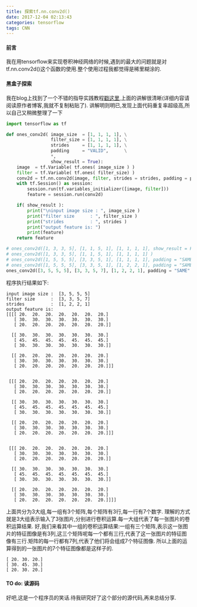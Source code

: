 ```yaml
---
title: 探索tf.nn.conv2d()
date: 2017-12-04 02:13:43
categories: tensorflow
tags: CNN
---
```

#### 前言
我在用tensorflow来实现卷积神经网络的时候,遇到的最大的问题就是对tf.nn.conv2d()这个函数的使用.整个使用过程我都觉得是稀里糊涂的.
#### 黑盒子探索
我在blog上找到了一个不错的指导实践教程[戳这里](http://www.cnblogs.com/welhzh/p/6607581.html),上面的讲解很清晰(详细内容请阅读原作者博客,我就不复制粘贴了).
讲解明则明已,发现上面代码重复率超级高,所以自己又稍微整理了一下
``` python
import tensorflow as tf

def ones_conv2d( image_size  = [1, 1, 1, 1], \
                 filter_size = [1, 1, 1, 1], \
                 strides     = [1, 1, 1, 1], \
                 padding     = "VALID",      \
                 *,
                 show_result = True):
    image  = tf.Variable( tf.ones( image_size ) )
    filter = tf.Variable( tf.ones( filter_size) )
    conv2d = tf.nn.conv2d(image, filter, strides = strides, padding = padding)
    with tf.Session() as session:
        session.run(tf.variables_initializer([image, filter]))
        feature = session.run(conv2d)

    if( show_result ):
        print("\ninput image size : ", image_size )
        print("filter size      : ", filter_size )
        print("strides          : ", strides )
        print("output feature is: ")
        print(feature)
    return feature

# ones_conv2d([1, 3, 3, 5], [1, 1, 5, 1], [1, 1, 1, 1], show_result = False)
# ones_conv2d([1, 3, 3, 5], [1, 1, 5, 1], [1, 1, 1, 1] )
# ones_conv2d([1, 5, 5, 5], [3, 3, 5, 1], [1, 1, 1, 1], padding = "SAME" )
# ones_conv2d([1, 5, 5, 5], [3, 3, 5, 1], [1, 2, 2, 1], padding = "SAME" )
ones_conv2d([3, 5, 5, 5], [3, 3, 5, 7], [1, 2, 2, 1], padding = "SAME" )

```
程序执行结果如下:
```
input image size :  [3, 5, 5, 5]
filter size      :  [3, 3, 5, 7]
strides          :  [1, 2, 2, 1]
output feature is:
[[[[ 20.  20.  20.  20.  20.  20.  20.]
   [ 30.  30.  30.  30.  30.  30.  30.]
   [ 20.  20.  20.  20.  20.  20.  20.]]

  [[ 30.  30.  30.  30.  30.  30.  30.]
   [ 45.  45.  45.  45.  45.  45.  45.]
   [ 30.  30.  30.  30.  30.  30.  30.]]

  [[ 20.  20.  20.  20.  20.  20.  20.]
   [ 30.  30.  30.  30.  30.  30.  30.]
   [ 20.  20.  20.  20.  20.  20.  20.]]]


 [[[ 20.  20.  20.  20.  20.  20.  20.]
   [ 30.  30.  30.  30.  30.  30.  30.]
   [ 20.  20.  20.  20.  20.  20.  20.]]

  [[ 30.  30.  30.  30.  30.  30.  30.]
   [ 45.  45.  45.  45.  45.  45.  45.]
   [ 30.  30.  30.  30.  30.  30.  30.]]

  [[ 20.  20.  20.  20.  20.  20.  20.]
   [ 30.  30.  30.  30.  30.  30.  30.]
   [ 20.  20.  20.  20.  20.  20.  20.]]]


 [[[ 20.  20.  20.  20.  20.  20.  20.]
   [ 30.  30.  30.  30.  30.  30.  30.]
   [ 20.  20.  20.  20.  20.  20.  20.]]

  [[ 30.  30.  30.  30.  30.  30.  30.]
   [ 45.  45.  45.  45.  45.  45.  45.]
   [ 30.  30.  30.  30.  30.  30.  30.]]

  [[ 20.  20.  20.  20.  20.  20.  20.]
   [ 30.  30.  30.  30.  30.  30.  30.]
   [ 20.  20.  20.  20.  20.  20.  20.]]]]
```
上面共分为3大组,每一组有3个矩阵,每个矩阵有3行,每一行有7个数字.
理解的方式就是3大组表示输入了3张图片,分别进行卷积运算.每一大组代表了每一张图片的卷积运算结果.
好,我们来看其中一组的卷积运算结果:一组有三个矩阵,表示这一张图片的特征图像是有3列,这三个矩阵呢每一个都有三行,代表了这一张图片的特征图像有三行.矩阵的每一行都有7列,代表了他们将会组成7个特征图像.
所以上面的运算得到的一张图片的7个特征图像都是这样子的.
```
[ 20. 30. 20.]
[ 30. 45. 30.] 
[ 20. 30. 20.]
```
#### TO do: 读源码
好吧,这是一个程序员的笑话.待我研究好了这个部分的源代码,再来总结分享.
